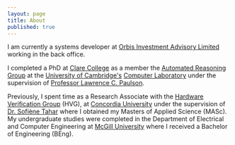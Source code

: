 ```yaml
---
layout: page
title: About
published: true
---
```



I am currently a systems developer at [Orbis Investment Advisory Limited](http://www.orbis.com) working in the back office.

I completed a PhD at [Clare College](www.clare.cam.ac.uk) as a member the [Automated Reasoning Group](http://www.cl.cam.ac.uk/research/hvg/) at the [University of Cambridge's](http://www.cam.ac.uk/) [Computer Laboratory](http://www.cl.cam.ac.uk)  under the supervision of [Professor Lawrence C. Paulson](http://www.cl.cam.ac.uk/~lp15).

Previously, I spent time as a Research Associate with the [Hardware Verification Group](http://hvg.ece.concordia.ca) (HVG), at [Concordia University](http://www.ece.concordia.ca) under the supervision of [Dr. Sofiène Tahar](http://www.ece.concordia.ca/~tahar) where I obtained my Masters of Applied Science (MASc). My undergraduate studies were completed in the Department of Electrical and Computer Engineering at [McGill University](http://www.mcgill.ca) where I received a Bachelor of Engineering (BEng).
